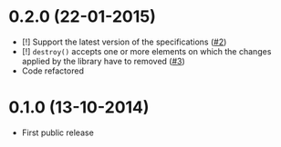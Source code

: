 # 0.2.0 (22-01-2015) #

* [!] Support the latest version of the specifications ([#2][])
* [!] `destroy()` accepts one or more elements on which the changes applied by the library have to removed ([#3][])
* Code refactored

[#2]: https://github.com/AurelioDeRosa/Saveba.js/issues/2
[#3]: https://github.com/AurelioDeRosa/Saveba.js/issues/3

# 0.1.0 (13-10-2014) #

* First public release